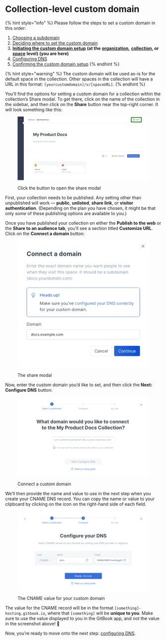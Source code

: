 # Collection-level custom domain

{% hint style="info" %}
Please follow the steps to set a custom domain in this order:

1. [Choosing a subdomain](../choose.md)
2. [Deciding where to set the custom domain](../location.md)
3. [**Initiating the custom domain setup**](./) **(at the** [**organization**](organization-level-custom-domain.md)**,** [**collection**](collection-level-custom-domain.md)**, or** [**space**](space-level-custom-domain.md) **level) (you are here)**
4. [Configuring DNS](../configure-dns.md)
5. [Confirming the custom domain setup](../finalize.md)
   {% endhint %}

{% hint style="warning" %}
The custom domain will be used as-is for the default space in the collection. Other spaces in the collection will have a URL in this format: `[yourcustomdomain]/v/[spaceURL]`.
{% endhint %}

You’ll find the options for setting a custom domain for a collection within the collection’s Share modal. To get there, click on the name of the collection in the sidebar, and then click on the **Share** button near the top-right corner. It will look something like this:

<div data-full-width="true">

<figure><img src="../../../.gitbook/assets/collection-share.png" alt=""><figcaption><p>Click the button to open the share modal</p></figcaption></figure>

</div>

First, your collection needs to be published. Any setting other than unpublished will work — **public**, **unlisted**, **share link**, or **visitor authentication**. (Depending on the plan you have chosen, it might be that only _some_ of these publishing options are available to you.)

Once you have published your collection on either the **Publish to the web** or the **Share to an audience tab**, you’ll see a section titled **Customize URL**. Click on the **Connect a domain** button:

<div data-full-width="true">

<figure><img src="../../../.gitbook/assets/connect-a-domain (1).png" alt=""><figcaption><p>The share modal</p></figcaption></figure>

</div>

Now, enter the custom domain you’d like to set, and then click the **Next: Configure DNS** button:

<div data-full-width="true">

<figure><img src="../../../.gitbook/assets/collection-enter-domain.png" alt=""><figcaption><p>Connect a custom domain</p></figcaption></figure>

</div>

We’ll then provide the name and value to use in the next step when you create your CNAME DNS record. You can copy the name or value to your clipboard by clicking on the icon on the right-hand side of each field.

<div data-full-width="true">

<figure><img src="../../../.gitbook/assets/configure-dns.png" alt=""><figcaption><p>The CNAME value for your custom domain</p></figcaption></figure>

</div>

The value for the CNAME record will be in the format `[something]-hosting.gitbook.io`, where that `[something]` will be **unique to you**. Make sure to use the value displayed to you in the GitBook app, and _not_ the value in the screenshot above! 🙂

Now, you’re ready to move onto the next step: [configuring DNS](../configure-dns.md).
